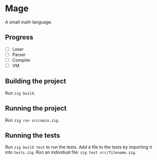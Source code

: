 # Mage

A small math language.

## Progress
- [ ] Lexer
- [ ] Parser
- [ ] Compiler
- [ ] VM

## Building the project
Run `zig build`.

## Running the project
Run `zig run src/main.zig`.

## Running the tests
Run `zig build test` to run the tests. Add a file to the tests by importing it into `tests.zig`. Run an individual file: `zig test src/filename.zig`.

